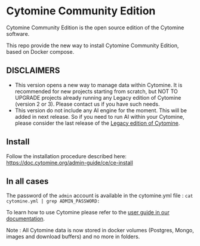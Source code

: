 # Cytomine Community Edition 

Cytomine Community Edition is the open source edition of the Cytomine software.

This repo provide the new way to install Cytomine Community Edition, based on Docker compose.

## DISCLAIMERS
* This version opens a new way to manage data within Cytomine. It is recommended for new projects starting from scratch, but NOT TO UPGRADE projects already running any Legacy edition of Cytomine (version 2 or 3). Please contact us if you have such needs.
* This version do not include any AI engine for the moment. This will be added in next release. So if you need to run AI within your Cytomine, please consider the last release of the [Legacy edition of Cytomine](https://github.com/cytomine/Cytomine-bootstrap).

## Install

Follow the installation procedure described here:
https://doc.cytomine.org/admin-guide/ce/ce-install

## In all cases

The password of the `admin` account is available in the cytomine.yml file : `cat cytomine.yml | grep ADMIN_PASSWORD:`

To learn how to use Cytomine please refer to the [user guide in our documentation](https://doc.cytomine.org/user-guide/).

Note : All Cytomine data is now stored in docker volumes (Postgres, Mongo, images and download buffers) and no more in folders.
